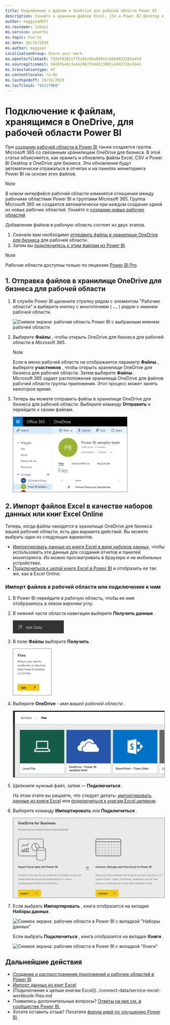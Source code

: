 ```yaml
---
title: Подключение к файлам в OneDrive для рабочей области Power BI
description: Узнайте о хранении файлов Excel, CSV и Power BI Desktop в хранилище OneDrive для рабочей области Power BI, а также о подключении к ним.
author: maggiesMSFT
ms.reviewer: lukasz
ms.service: powerbi
ms.topic: how-to
ms.date: 10/15/2020
ms.author: maggies
LocalizationGroup: Share your work
ms.openlocfilehash: 738ef62811ff510b20be60851cb6bd8225b1ad34
ms.sourcegitcommit: 59d07be9c3e4a2067f6d42c3002a194371bc4341
ms.translationtype: HT
ms.contentlocale: ru-RU
ms.lasthandoff: 10/16/2020
ms.locfileid: "92117008"
---
```

# <a name="connect-to-files-stored-in-onedrive-for-your-power-bi-workspace"></a>Подключение к файлам, хранящимся в OneDrive, для рабочей области Power BI
При [создании рабочей области в Power BI](service-create-workspaces.md) также создается группа Microsoft 365 со связанным хранилищем OneDrive для бизнеса. В этой статье объясняется, как хранить и обновлять файлы Excel, CSV и Power BI Desktop в OneDrive для бизнеса. Эти обновления будут автоматически отражаться в отчетах и на панелях мониторинга Power BI на основе этих файлов.

> [!NOTE]
> В новом интерфейсе рабочей области изменятся отношения между рабочими областями Power BI и группами Microsoft 365. Группа Microsoft 365 не создается автоматически при каждом создании одной из новых рабочих областей. Узнайте о [создании новых рабочих областей](service-create-the-new-workspaces.md)

Добавление файлов в рабочую область состоит из двух этапов. 

1. Сначала вам необходимо [отправить файлы в хранилище OneDrive для бизнеса](#1-upload-files-to-the-onedrive-for-business-for-your-workspace) для рабочей области.
2. Затем вы [подключитесь к этим файлам из Power BI](#2-import-excel-files-as-datasets-or-as-excel-online-workbooks).

> [!NOTE]
> Рабочие области доступны только по лицензии [Power BI Pro](../fundamentals/service-features-license-type.md).
> 

## <a name="1-upload-files-to-the-onedrive-for-business-for-your-workspace"></a>1\. Отправка файлов в хранилище OneDrive для бизнеса для рабочей области
1. В службе Power BI щелкните стрелку рядом с элементом "Рабочие области" и выберите кнопку с многоточием ( **…** ) рядом с именем рабочей области. 
   
   ![Снимок экрана: рабочая область Power BI с выбранным именем рабочей области](media/service-connect-to-files-in-app-workspace-onedrive-for-business/power-bi-app-ellipsis.png)
2. Выберите **Файлы** , чтобы открыть OneDrive для бизнеса для рабочей области в Microsoft 365.
   
   > [!NOTE]
   > Если в меню рабочей области не отображается параметр **Файлы** , выберите **участников** , чтобы открыть хранилище OneDrive для бизнеса для рабочей области. Затем выберите **Файлы** . Microsoft 365 задает расположение хранилища OneDrive для файлов рабочей области группы приложения. Этот процесс может занять некоторое время.
   > 
   > 
3. Теперь вы можете отправить файлы в хранилище OneDrive для бизнеса для рабочей области. Выберите команду **Отправить** и перейдите к своим файлам.
   
   ![Снимок экрана OneDrive для бизнеса, демонстрирующий переход к отправке файла](media/service-connect-to-files-in-app-workspace-onedrive-for-business/pbi_grpfilesonedrive.png)

## <a name="2-import-excel-files-as-datasets-or-as-excel-online-workbooks"></a>2\. Импорт файлов Excel в качестве наборов данных или книг Excel Online
Теперь, когда файлы находятся в хранилище OneDrive для бизнеса вашей рабочей области, есть два варианта действий. Вы можете выбрать один из следующих вариантов. 

* [Импортировать данные из книги Excel в виде наборов данных](../connect-data/service-get-data-from-files.md), чтобы использовать эти данные для создания отчетов и панелей мониторинга. Их можно просматривать в браузере и на мобильных устройствах.
* [Подключиться к целой книге Excel в Power BI](../connect-data/service-excel-workbook-files.md) и отобразить ее так же, как в Excel Online.

### <a name="import-or-connect-to-the-files-in-your-workspace"></a>Импорт файлов в рабочей области или подключение к ним
1. В Power BI перейдите в рабочую область, чтобы ее имя отобразилось в левом верхнем углу. 
2. В нижней части области навигации выберите **Получить данные** . 
   
   ![Снимок экрана: кнопка "Получить данные" в области навигации](media/service-connect-to-files-in-app-workspace-onedrive-for-business/power-bi-app-get-data-button.png)
3. В поле **Файлы** выберите **Получить** .
   
   ![Снимок экрана: диалоговое окно "Файлы" с кнопкой "Получить"](media/service-connect-to-files-in-app-workspace-onedrive-for-business/pbi_getfiles.png)
4. Выберите **OneDrive** - *имя вашей рабочей области* .
   
    ![Снимок экрана: три плитки для выбора рабочей области — "Локальный файл", "OneDrive" и "SharePoint"](media/service-connect-to-files-in-app-workspace-onedrive-for-business/pbi_grp_one_drive_shrpt.png)
5. Щелкните нужный файл, затем — **Подключиться** .
   
    На этом этапе вы решаете, что следует делать: [импортировать данные из книги Excel](../connect-data/service-get-data-from-files.md) или [подключиться к книгам Excel целиком](../connect-data/service-excel-workbook-files.md).
6. Выберите команду **Импортировать** или **Подключиться** .
   
    ![Снимок экрана: диалоговое окно OneDrive для бизнеса с параметрами для импорта из Excel или подключения к Excel](media/service-connect-to-files-in-app-workspace-onedrive-for-business/pbi_importexceldataorwholecrop.png)
7. Если выбрать **Импортировать** , книга отобразится на вкладке **Наборы данных** . 
   
    ![Снимок экрана: рабочие области в Power BI с вкладкой "Наборы данных"](media/service-connect-to-files-in-app-workspace-onedrive-for-business/power-bi-app-excel-file-import.png)
   
    Если выбрать **Подключиться** , книга отобразится на вкладке **Книги** .
   
    ![Снимок экрана: рабочие области в Power BI с вкладкой "Книги"](media/service-connect-to-files-in-app-workspace-onedrive-for-business/power-bi-app-excel-file-connect.png)

## <a name="next-steps"></a>Дальнейшие действия
* [Создание и распространение приложений и рабочих областей в Power BI](../collaborate-share/service-create-distribute-apps.md)
* [Импорт данных из книг Excel](../connect-data/service-get-data-from-files.md)
* [Подключение к целым книгам Excel](../connect-data/service-excel-workbook-files.md
* Появились дополнительные вопросы? [Ответы на них см. в сообществе Power BI.](https://community.powerbi.com/)
* Хотите оставить отзыв? Посетите [форум идей по улучшению Power BI](https://ideas.powerbi.com/forums/265200-power-bi).
